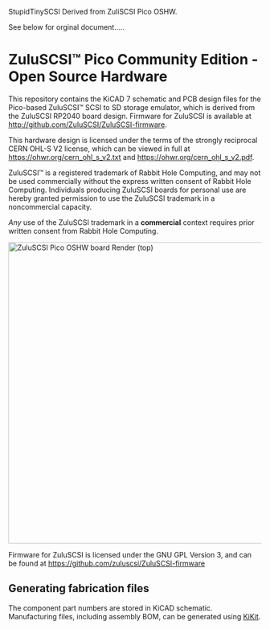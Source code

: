 StupidTinySCSI
Derived from ZuliSCSI Pico OSHW.

See below for orginal document.....


ZuluSCSI™ Pico Community Edition - Open Source Hardware
========================

This repository contains the KiCAD 7 schematic and PCB design files for the Pico-based ZuluSCSI™ SCSI to SD storage emulator, which is derived from the ZuluSCSI RP2040 board design. Firmware for ZuluSCSI is available at http://github.com/ZuluSCSI/ZuluSCSI-firmware.

This hardware design is licensed under the terms of the strongly reciprocal CERN OHL-S V2 license, which can be viewed in full at https://ohwr.org/cern_ohl_s_v2.txt and https://ohwr.org/cern_ohl_s_v2.pdf. 

ZuluSCSI™ is a registered trademark of Rabbit Hole Computing, and may not be used commercially without the express written consent of Rabbit Hole Computing. Individuals producing ZuluSCSI boards for personal use are hereby granted permission to use the ZuluSCSI trademark in a noncommercial capacity.

_Any_ use of the ZuluSCSI trademark in a **commercial** context requires prior written consent from Rabbit Hole Computing.

<img alt="ZuluSCSI Pico OSHW board Render (top)" width="600px" src="images/ZuluSCSI-Pico-OSHW-Rev2023c-render-top.png" />

Firmware for ZuluSCSI is licensed under the GNU GPL Version 3, and can be found at https://github.com/zuluscsi/ZuluSCSI-firmware

Generating fabrication files
----------------------------

The component part numbers are stored in KiCAD schematic.
Manufacturing files, including assembly BOM, can be generated using [KiKit](https://github.com/yaqwsx/KiKit).
